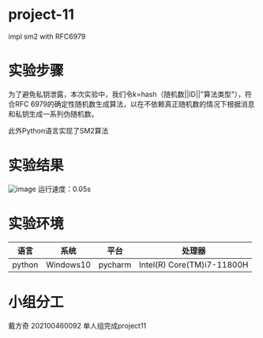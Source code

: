 # project-11
impl sm2 with RFC6979
# 实验步骤
为了避免私钥泄露，本次实验中，我们令k=hash（随机数||ID||"算法类型"），符合RFC 6979的确定性随机数生成算法，以在不依赖真正随机数的情况下根据消息和私钥生成一系列伪随机数。

此外Python语言实现了SM2算法
# 实验结果
![image](https://github.com/jlwdfq/project-11/assets/129512207/95a93fd5-a0b5-4531-8e72-f5063886732b)
运行速度：0.05s
# 实验环境
| 语言  | 系统      | 平台   | 处理器                     |
|-------|-----------|--------|----------------------------|
| python| Windows10 | pycharm| Intel(R) Core(TM)i7-11800H |
# 小组分工
戴方奇 202100460092 单人组完成project11
